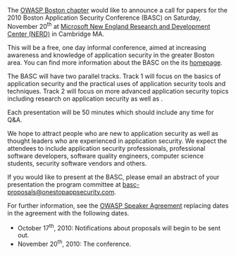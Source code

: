 The [OWASP Boston chapter](Boston "wikilink") would like to announce a
call for papers for the 2010 Boston Application Security Conference
(BASC) on Saturday, November 20<sup>th</sup> at [Microsoft New England
Research and Development Center
(NERD)](http://microsoftcambridge.com/Default.aspx) in Cambridge MA.

This will be a free, one day informal conference, aimed at increasing
awareness and knowledge of application security in the greater Boston
area. You can find more information about the BASC on the its
[homepage](2010_BASC_Homepage "wikilink").

The BASC will have two parallel tracks. Track 1 will focus on the basics
of application security and the practical uses of application security
tools and techniques. Track 2 will focus on more advanced application
security topics including research on application security as well as .

Each presentation will be 50 minutes which should include any time for
Q\&A.

We hope to attract people who are new to application security as well as
thought leaders who are experienced in application security. We expect
the attendees to include application security professionals,
professional software developers, software quality engineers, computer
science students, security software vendors and others.

If you would like to present at the BASC, please email an abstract of
your presentation the program committee at
<basc-proposals@onestopappsecurity.com>.

For further information, see the [OWASP Speaker
Agreement](Speaker_Agreement "wikilink") replacing dates in the
agreement with the following dates.

  - October 17<sup>th</sup>, 2010: Notifications about proposals will
    begin to be sent out.
  - November 20<sup>th</sup>, 2010: The conference.